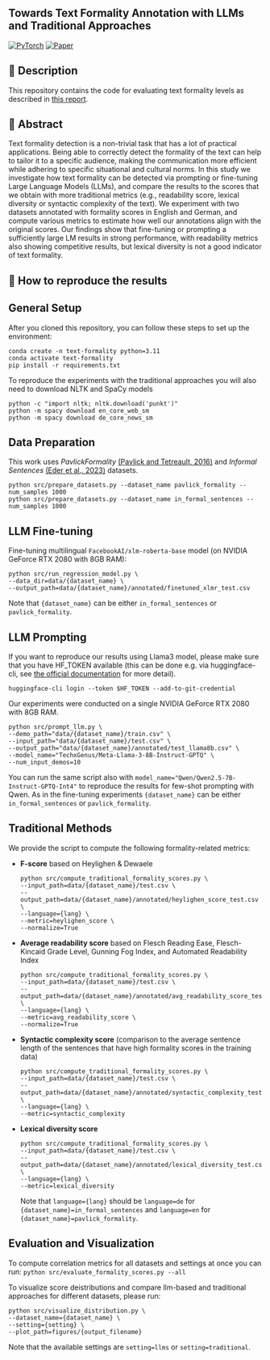 ## Towards Text Formality Annotation with LLMs and Traditional Approaches

<a href="https://pytorch.org/get-started/locally/"><img alt="PyTorch" src="https://img.shields.io/badge/PyTorch-ee4c2c?logo=pytorch&logoColor=white"></a>
[![Paper](https://img.shields.io/badge/report-blue)](https://github.com/tanikina/text-formality/blob/main/report/Text_Formality_Detection_Report.pdf)

## 📌 Description

This repository contains the code for evaluating text formality levels as described in [this report](https://github.com/tanikina/text-formality/blob/main/report/Text_Formality_Detection_Report.pdf).

## 📃 Abstract

Text formality detection is a non-trivial task that has a lot of practical applications. Being able to correctly detect the formality of the text can help to tailor it to a specific audience, making the communication more efficient while adhering to specific situational and cultural norms. In this study we investigate how text formality can be detected via prompting or fine-tuning Large Language Models (LLMs), and compare the results to the scores that we obtain with more traditional metrics (e.g., readability score, lexical diversity or syntactic complexity of the text). We experiment with two datasets annotated with formality scores in English and German, and compute various metrics to estimate how well our annotations align with the original scores. Our findings show that fine-tuning or prompting a sufficiently large LM results in strong performance, with readability metrics also showing competitive results, but lexical diversity is not a good indicator of text formality.

## 🚀 How to reproduce the results

## General Setup

After you cloned this repository, you can follow these steps to set up the environment:

```
conda create -n text-formality python=3.11
conda activate text-formality
pip install -r requirements.txt
```

To reproduce the experiments with the traditional approaches you will also need to download NLTK and SpaCy models

```
python -c "import nltk; nltk.download('punkt')"
python -m spacy download en_core_web_sm
python -m spacy download de_core_news_sm
```

## Data Preparation

This work uses _PavlickFormality_ [(Pavlick and Tetreault, 2016)](https://aclanthology.org/Q16-1005/) and _Informal Sentences_ [(Eder et al., 2023)](https://aclanthology.org/2023.findings-eacl.42/) datasets.

```
python src/prepare_datasets.py --dataset_name pavlick_formality --num_samples 1000
python src/prepare_datasets.py --dataset_name in_formal_sentences --num_samples 1000

```

## LLM Fine-tuning

Fine-tuning multilingual `FacebookAI/xlm-roberta-base` model (on NVIDIA GeForce RTX 2080 with 8GB RAM):

```
python src/run_regression_model.py \
--data_dir=data/{dataset_name} \
--output_path=data/{dataset_name}/annotated/finetuned_xlmr_test.csv
```

Note that `{dataset_name}` can be either `in_formal_sentences` or `pavlick_formality`.

## LLM Prompting

If you want to reproduce our results using Llama3 model, please make sure that you have HF_TOKEN available (this can be done e.g. via huggingface-cli, see [the official documentation](https://huggingface.co/docs/huggingface_hub/main/en/guides/cli) for more detail).

```
huggingface-cli login --token $HF_TOKEN --add-to-git-credential
```

Our experiments were conducted on a single NVIDIA GeForce RTX 2080 with 8GB RAM.

```
python src/prompt_llm.py \
--demo_path="data/{dataset_name}/train.csv" \
--input_path="data/{dataset_name}/test.csv" \
--output_path="data/{dataset_name}/annotated/test_llama8b.csv" \
--model_name="TechxGenus/Meta-Llama-3-8B-Instruct-GPTQ" \
--num_input_demos=10
```

You can run the same script also with `model_name="Qwen/Qwen2.5-7B-Instruct-GPTQ-Int4"` to reproduce the results for few-shot prompting with Qwen. As in the fine-tuning experiments `{dataset_name}` can be either `in_formal_sentences` or `pavlick_formality`.

## Traditional Methods

We provide the script to compute the following formality-related metrics:

- **F-score** based on Heylighen & Dewaele
  ```
  python src/compute_traditional_formality_scores.py \
  --input_path=data/{dataset_name}/test.csv \
  --output_path=data/{dataset_name}/annotated/heylighen_score_test.csv \
  --language={lang} \
  --metric=heylighen_score \
  --normalize=True
  ```
- **Average readability score** based on Flesch Reading Ease, Flesch-Kincaid Grade Level, Gunning Fog Index, and Automated Readability Index
  ```
  python src/compute_traditional_formality_scores.py \
  --input_path=data/{dataset_name}/test.csv \
  --output_path=data/{dataset_name}/annotated/avg_readability_score_test.csv \
  --language={lang} \
  --metric=avg_readability_score \
  --normalize=True
  ```
- **Syntactic complexity score** (comparison to the average sentence length of the sentences that have high formality scores in the training data)
  ```
  python src/compute_traditional_formality_scores.py \
  --input_path=data/{dataset_name}/test.csv \
  --output_path=data/{dataset_name}/annotated/syntactic_complexity_test.csv \
  --language={lang} \
  --metric=syntactic_complexity
  ```
- **Lexical diversity score**
  ```
  python src/compute_traditional_formality_scores.py \
  --input_path=data/{dataset_name}/test.csv \
  --output_path=data/{dataset_name}/annotated/lexical_diversity_test.csv \
  --language={lang} \
  --metric=lexical_diversity
  ```
  Note that `language={lang}` should be `language=de` for `{dataset_name}=in_formal_sentences` and `language=en` for `{dataset_name}=pavlick_formality`.

## Evaluation and Visualization

To compute correlation metrics for all datasets and settings at once you can run:
`python src/evaluate_formality_scores.py --all`

To visualize score deistributions and compare llm-based and traditional approaches for different datasets, please run:

```
python src/visualize_distribution.py \
--dataset_name={dataset_name} \
--setting={setting} \
--plot_path=figures/{output_filename}
```

Note that the available settings are `setting=llms` or `setting=traditional`.
